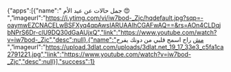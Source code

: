 
{"apps":[{"name":" جمل حالات عن عيد الأم 😍 
 ","imageurl":"https://i.ytimg.com/vi/iw7bod-_Zjc/hqdefault.jpg?sqp=-oaymwEZCNACELwBSFXyq4qpAwsIARUAAIhCGAFwAQ==&rs=AOn4CLDqjbNPrS6Dr-clU9DQ30dGaAUjxQ","link":"https://www.youtube.com/watch?v=iw7bod-_Zjc","desc":null},{"name":"مش راح اسمح قلبي من دونك يفرح 
 ","imageurl":"https://upload.3dlat.com/uploads/3dlat.net_19_17_33e3_c5fa1ca2791221.jpg","link":"https://www.youtube.com/watch?v=iw7bod-_Zjc","desc":null}],"success":1}
